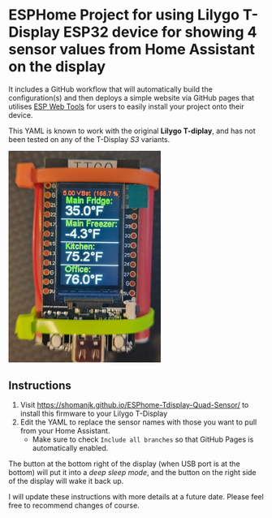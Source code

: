 # ESPHome Project for using Lilygo T-Display ESP32 device for showing 4 sensor values from Home Assistant on the display

It includes a GitHub workflow that will automatically build the configuration(s) and then deploys a simple 
website via GitHub pages that utilises [ESP Web Tools](https://esphome.github.io/esp-web-tools/) for users to 
easily install your project onto their device.

This YAML is known to work with the original **Lilygo T-diplay**, and has not been tested on any of the T-Display *S3* variants.

<img src="https://github.com/shomanjk/ESPhome-Tdisplay-Quad-Sensor/blob/main/QuadSensor-Tdisplay.jpg?raw=true" alt="Quad Sensor Display screenshot" width="300"/>
 
## Instructions

1. Visit https://shomanjk.github.io/ESPhome-Tdisplay-Quad-Sensor/ to install this firmware to your Lilygo T-Display
2. Edit the YAML to replace the sensor names with those you want to pull from your Home Assistant.
   - Make sure to check `Include all branches` so that GitHub Pages is automatically enabled.
  
The button at the bottom right of the display (when USB port is at the bottom) will put it into a *deep sleep mode*, and the button on the right side of the display will wake it back up.

I will update these instructions with more details at a future date.  Please feel free to recommend changes of course.
